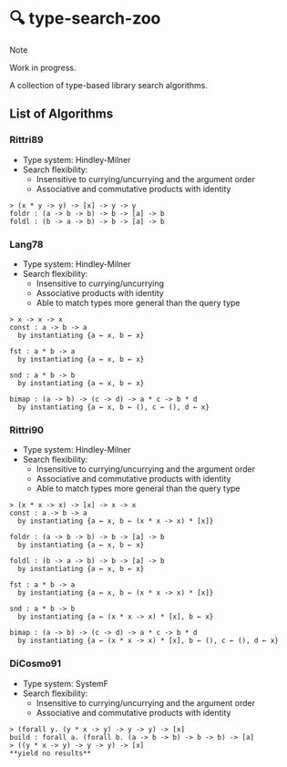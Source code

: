 # :mag: type-search-zoo

> [!NOTE]
> Work in progress.

A collection of type-based library search algorithms.

## List of Algorithms

### Rittri89

- Type system: Hindley-Milner
- Search flexibility:
  - Insensitive to currying/uncurrying and the argument order
  - Associative and commutative products with identity

```text
> (x * y -> y) -> [x] -> y -> y
foldr : (a -> b -> b) -> b -> [a] -> b
foldl : (b -> a -> b) -> b -> [a] -> b
```

### Lang78

- Type system: Hindley-Milner
- Search flexibility:
  - Insensitive to currying/uncurrying
  - Associative products with identity
  - Able to match types more general than the query type

```text
> x -> x -> x
const : a -> b -> a
  by instantiating {a ← x, b ← x}

fst : a * b -> a
  by instantiating {a ← x, b ← x}

snd : a * b -> b
  by instantiating {a ← x, b ← x}

bimap : (a -> b) -> (c -> d) -> a * c -> b * d
  by instantiating {a ← x, b ← (), c ← (), d ← x}
```

### Rittri90

- Type system: Hindley-Milner
- Search flexibility:
  - Insensitive to currying/uncurrying and the argument order
  - Associative and commutative products with identity
  - Able to match types more general than the query type

```text
> (x * x -> x) -> [x] -> x -> x
const : a -> b -> a
  by instantiating {a ← x, b ← (x * x -> x) * [x]}

foldr : (a -> b -> b) -> b -> [a] -> b
  by instantiating {a ← x, b ← x}

foldl : (b -> a -> b) -> b -> [a] -> b
  by instantiating {a ← x, b ← x}

fst : a * b -> a
  by instantiating {a ← x, b ← (x * x -> x) * [x]}

snd : a * b -> b
  by instantiating {a ← (x * x -> x) * [x], b ← x}

bimap : (a -> b) -> (c -> d) -> a * c -> b * d
  by instantiating {a ← (x * x -> x) * [x], b ← (), c ← (), d ← x}
```

### DiCosmo91

- Type system: SystemF
- Search flexibility:
  - Insensitive to currying/uncurrying and the argument order
  - Associative and commutative products with identity

```text
> (forall y. (y * x -> y) -> y -> y) -> [x]
build : forall a. (forall b. (a -> b -> b) -> b -> b) -> [a]
> ((y * x -> y) -> y -> y) -> [x]
**yield no results**
```
